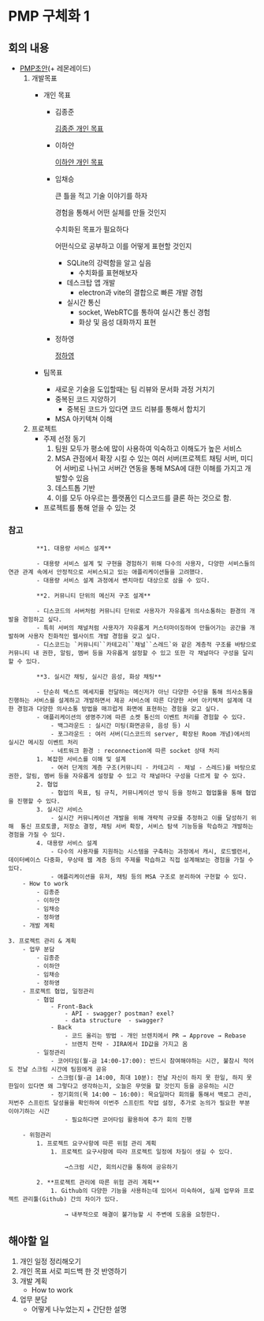 # PMP 구체화 1

## 회의 내용

- [PMP초안](https://github.com/stove-smooth/sgs-smooth/wiki#1-%EC%97%85%EB%AC%B4%EB%B6%84%EB%8B%B4)(+ 레몬레이드)
    1. 개발목표
        - 개인 목표
            - 김종준

                [김종준 개인 목표](https://www.notion.so/9b8793a4cdfd4ca089662400f1c921d1)

            - 이하얀

                [이하얀 개인 목표](https://www.notion.so/1567ad66ff254f43bce90606a2d42180)

            - 임채승

                큰 틀을 적고 기술 이야기를 하자

                경험을 통해서 어떤 실체를 만들 것인지

                수치화된 목표가 필요하다

                어떤식으로 공부하고 이를 어떻게 표현할 것인지

                - SQLite의 강력함을 알고 싶음
                    - 수치화를 표현해보자
                - 데스크탑 앱 개발
                    - electron과 vite의 결합으로 빠른 개발 경험
                - 실시간 통신
                    - socket, WebRTC를 통하여 실시간 통신 경험
                    - 화상 및 음성 대화까지 표현
            - 정하영

                [정하영](https://www.notion.so/d9483c5ec51f4069ae571e546e83fc9c)

        - 팀목표
            - 새로운 기술을 도입할때는 팀 리뷰와 문서화 과정 거치기
            - 중복된 코드 지양하기
                - 중복된 코드가 있다면 코드 리뷰를 통해서 합치기
            - MSA 아키텍쳐 이해
    2. 프로젝트
        - 주제 선정 동기
            1. 팀원 모두가 평소에 많이 사용하여 익숙하고 이해도가 높은 서비스
            2. MSA 관점에서 확장 시킬 수 있는 여러 서버(프로젝트 채팅 서버, 미디어 서버)로 나뉘고 서버간 연동을 통해 MSA에 대한 이해를 가지고 개발할수 있음
            3. 데스트톱 기반
            4. 이를 모두 아우르는 플랫폼인 디스코드를 클론 하는 것으로 함.
        - 프로젝트를 통해 얻을 수 있는 것

### 참고

            **1. 대용량 서비스 설계**

            - 대용량 서비스 설계 및 구현을 경험하기 위해 다수의 사용자, 다양한 서비스들의 연관 관계 속에서 안정적으로 서비스되고 있는 애플리케이션들을 고려했다.
            - 대용량 서비스 설계 과정에서 벤치마킹 대상으로 삼을 수 있다.

            **2. 커뮤니티 단위의 메신저 구조 설계**

            - 디스코드의 서버처럼 커뮤니티 단위로 사용자가 자유롭게 의사소통하는 환경의 개발을 경험하고 싶다.
            - 특히 서버의 채널처럼 사용자가 자유롭게 커스터마이징하여 만들어가는 공간을 개발하며 사용자 친화적인 웹사이트 개발 경험을 갖고 싶다.
            - 디스코드는 `커뮤니티``카테고리``채널``스레드`와 같은 계층적 구조를 바탕으로 커뮤니티 내 권한, 알림, 멤버 등을 자유롭게 설정할 수 있고 또한 각 채널마다 구성을 달리 할 수 있다.

            **3. 실시간 채팅, 실시간 음성, 화상 채팅**

            - 단순히 텍스트 메세지를 전달하는 메신저가 아닌 다양한 수단을 통해 의사소통을 진행하는 서비스를 설계하고 개발하면서 제공 서비스에 따른 다양한 서버 아키텍처 설계에 대한 경험과 다양한 의사소통 방법을 매끄럽게 화면에 표현하는 경험을 갖고 싶다.
            - 애플리케이션의 생명주기에 따른 소켓 통신의 이벤트 처리를 경험할 수 있다.
                - 백그라운드 : 실시간 미팅(화면공유, 음성 등) 시
                - 포그라운드 : 여러 서버(디스코드의 server, 확장된 Room 개념)에서의 실시간 메시징 이벤트 처리
                - 네트워크 환경 : reconnection에 따른 socket 상태 처리
            1. 복잡한 서비스를 이해 및 설계
                - 여러 단계의 계층 구조(커뮤니티 - 카테고리 - 채널 - 스레드)를 바탕으로 권한, 알림, 멤버 등을 자유롭게 설정할 수 있고 각 채널마다 구성을 다르게 할 수 있다.
            2. 협업
                - 협업의 목표, 팀 규칙, 커뮤니케이션 방식 등을 정하고 협업툴을 통해 협업을 진행할 수 있다.
            3. 실시간 서비스
                - 실시간 커뮤니케이션 개발을 위해 개략적 규모를 추정하고 이를 달성하기 위해  통신 프로토콜, 저장소 결정, 채팅 서버 확장, 서비스 탐색 기능등을 학습하고 개발하는 경험을 가질 수 있다.
            4. 대용량 서비스 설계
                - 다수의 사용자를 지원하는 시스템을 구축하는 과정에서 캐시, 로드밸런서, 데이터베이스 다중화, 무상태 웹 계층 등의 주제를 학습하고 직접 설계해보는 경험을 가질 수 있다.
                - 애플리케이션을 유저, 채팅 등의 MSA 구조로 분리하여 구현할 수 있다.
        - How to work
            - 김종준
            - 이하얀
            - 임채승
            - 정하영
        - 개발 계획

    3. 프로젝트 관리 & 계획
        - 업무 분담
            - 김종준
            - 이하얀
            - 임채승
            - 정하영
        - 프로젝트 협업, 일정관리
            - 협업
                - Front-Back
                    - API - swagger? postman? exel?
                    - data structure  - swagger?
                - Back
                    - 코드 올리는 방법 - 개인 브렌치에서 PR → Approve → Rebase
                    - 브렌치 전략 - JIRA에서 ID값을 가지고 옴
            - 일정관리
                - 코어타임(월-금 14:00-17:00): 반드시 참여해야하는 시간, 불참시 적어도 전날 스크림 시간에 팀원에게 공유
                - 스크럼(월-금 14:00, 최대 10분): 전날 자신이 하지 못 한일, 하지 못한일이 있다면 왜 그렇다고 생각하는지, 오늘은 무엇을 할 것인지 등을 공유하는 시간
                - 정기회의(목 14:00 ~ 16:00): 목요일마다 회의를 통해서 백로그 관리, 저번주 스프린트 달성율을 확인하여 이번주 스프린트 작업 설정, 추가로 논의가 필요한 부분 이야기하는 시간
                    - 필요하다면 코어타임 활용하여 추가 회의 진행

        - 위험관리
            1. 프로젝트 요구사항에 따른 위험 관리 계획
                1. 프로젝트 요구사항에 따라 프로젝트 일정에 차질이 생길 수 있다.

                    →스크럼 시간, 회의시간을 통하여 공유하기

            2. **프로젝트 관리에 따른 위험 관리 계획**
                1. Github의 다양한 기능을 사용하는데 있어서 미숙하여, 실제 업무와 프로젝트 관리툴(Github) 간의 차이가 있다.

                    → 내부적으로 해결이 불가능할 시 주변에 도움을 요청한다.

## 해야할 일

1. 개인 일정 정리해오기
2. 개인 목표 서로 피드백 한 것 반영하기
3. 개발 계획
    - How to work
4. 업무 분담
    - 어떻게 나누었는지 + 간단한 설명
